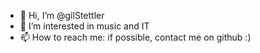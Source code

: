 - 👋 Hi, I’m @gilStettler
- 👀 I’m interested in music and IT
- 📫 How to reach me: if possible, contact me on github :)

<!---
Gillette23/Gillette23 is a ✨ special ✨ repository because its `README.md` (this file) appears on your GitHub profile.
You can click the Preview link to take a look at your changes.
--->
